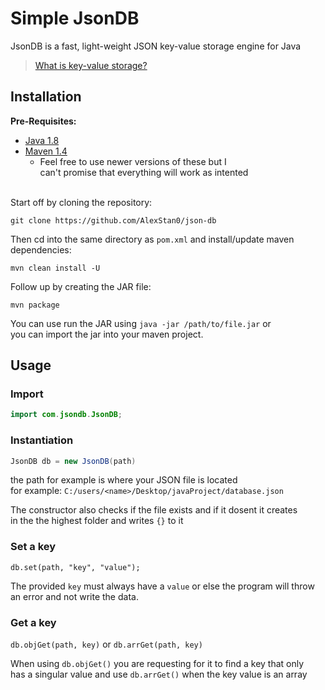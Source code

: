 # Simple JsonDB

JsonDB is a fast, light-weight JSON key-value storage engine for Java
> [What is key-value storage?](https://redis.com/nosql/key-value-databases/)

## Installation

**Pre-Requisites:**
  * [Java 1.8](https://www.java.com/download/ie_manual.jsp) 
  * [Maven 1.4](https://maven.apache.org/download.cgi)
    * Feel free to use newer versions of these but I <br> can't promise that everything will work as intented


<br>Start off by cloning the repository: 
```
git clone https://github.com/AlexStan0/json-db
```

Then cd into the same directory as `pom.xml` and install/update maven dependencies:
```
mvn clean install -U
```

Follow up by creating the JAR file:
```
mvn package
```

You can use run the JAR using `java -jar /path/to/file.jar` or <br>
you can import the jar into your maven project.

## Usage

### Import
```Java
import com.jsondb.JsonDB;
```

### Instantiation
```Java
JsonDB db = new JsonDB(path)
```

the path for example is where your JSON file is located <br>
for example: `C:/users/<name>/Desktop/javaProject/database.json`<br>

The constructor also checks if the file exists and if it dosent it creates <br>
in the the highest folder and writes `{}` to it

### Set a key
`db.set(path, "key", "value");`

The provided `key` must always have a `value` or else the program will throw <br>
an error and not write the data.

### Get a key

`db.objGet(path, key)` or `db.arrGet(path, key)`

When using `db.objGet()` you are requesting for it to find a key that only <br>
has a singular value and use `db.arrGet()` when the key value is an array
 
